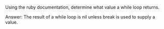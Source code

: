 Using the ruby documentation, determine what value a while loop returns.

Answer:
The result of a while loop is nil unless break is used to supply a value.